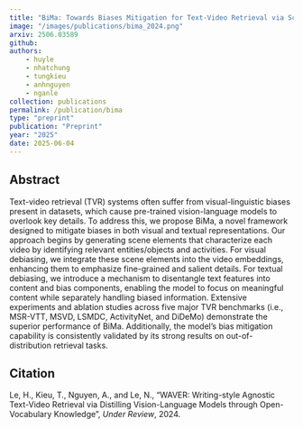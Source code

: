 ```yaml
---
title: "BiMa: Towards Biases Mitigation for Text-Video Retrieval via Scene Element Guidance"
image: "/images/publications/bima_2024.png"
arxiv: 2506.03589
github: 
authors:
    - huyle
    - nhatchung
    - tungkieu
    - anhnguyen
    - nganle
collection: publications
permalink: /publication/bima
type: "preprint"
publication: "Preprint"
year: "2025"
date: 2025-06-04
---
```

<!-- <button class="btn btn-round btn-sm btn-ghost-blue" onclick="location.href='https://arxiv.org/abs/2312.09507'">arXiv</button> -->

## Abstract
Text-video retrieval (TVR) systems often suffer from visual-linguistic biases present in datasets, which cause pre-trained vision-language models to overlook key details. To address this, we propose BiMa, a novel framework designed to mitigate biases in both visual and textual representations. Our approach begins by generating scene elements that characterize each video by identifying relevant entities/objects and activities. For visual debiasing, we integrate these scene elements into the video embeddings, enhancing them to emphasize fine-grained and salient details. For textual debiasing, we introduce a mechanism to disentangle text features into content and bias components, enabling the model to focus on meaningful content while separately handling biased information. Extensive experiments and ablation studies across five major TVR benchmarks (i.e., MSR-VTT, MSVD, LSMDC, ActivityNet, and DiDeMo) demonstrate the superior performance of BiMa. Additionally, the model’s bias mitigation capability is consistently validated by its strong results on out-of-distribution retrieval tasks. 
<!-- <!--  -->
## Citation
Le, H., Kieu, T., Nguyen, A., and Le, N., “WAVER: Writing-style Agnostic Text-Video Retrieval via Distilling Vision-Language Models through Open-Vocabulary Knowledge”, <i>Under Review</i>, 2024.